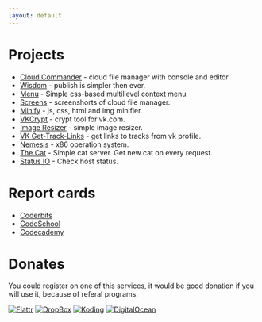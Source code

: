 ```yaml
---
layout: default
---
```


Projects
=====================

- [Cloud Commander](http://cloudcmd.io "Cloud Commander") - cloud file manager with console and editor.
- [Wisdom](https://github.com/coderaiser/wisdom "Wisdom") - publish is simpler then ever.
- [Menu](http://coderaiser.github.io/menu "Menu") - Simple css-based multillevel context menu
- [Screens](http://screen.cloudcmd.io "Screens of file manager") - screenshorts of cloud file manager.
- [Minify](http://coderaiser.github.io/minify "Minify") - js, css, html and img minifier.
- [VKCrypt](http://coderaiser.github.io/vkcrypt "VKCrypt") - crypt tool for vk.com.
- [Image Resizer](http://coderaiser.github.io/image-resizer/) - simple image resizer.
- [VK Get-Track-Links](http://jsfiddle.net/coderaiser/jdUSY/embedded/result/) - get links to tracks from vk profile.
- [Nemesis](http://coderaiser.github.io/nemesis "Nemesis") - x86 operation system.
- [The Cat](http://coderaiser.github.io/thecat "The Cat") - Simple cat server. Get new cat on every request.
- [Status IO](http://coderaiser.github.io/status-io "Status IO") - Check host status.

Report cards
=====================

- [Coderbits](https://coderbits.com/coderaiser)
- [CodeSchool](https://codeschool.com/users/coderaiser)
- [Codecademy](http://codecademy.com/en/coderaiser)

Donates
=====================
You could register on one of this services, it would be good donation 
if you will use it, because of referal programs.

[![Flattr][FlattrIMG]][FlattrURL]
[![DropBox][DropBoxIMG]][DropBoxURL]
[![Koding][KodingIMG]][KodingURL]
[![DigitalOcean][DigitalOceanIMG]][DigitalOceanURL]

[FlattrIMG]:                https://api.flattr.com/button/flattr-badge-large.png
[DropBoxIMG]:               https://cf.dropboxstatic.com/static/images/favicon-vflk5FiAC.ico
[KodingIMG]:                https://koding.com/a/images/favicon.ico
[DigitalOceanIMG]:          https://www.filepicker.io/api/file/cIYC9tyqTGCgV2iqAx05/convert?w=32&h=32

[FlattrURL]:                https://flattr.com/submit/auto?user_id=coderaiser&url=github.com/coderaiser/coderaiser.github.io&title=coderaiser.github.io&language=&tags=github&category=everything "Flattr"
[DropBoxURL]:               https://db.tt/z282RbT1xU "DropBox"
[KodingURL]:                https://koding.com/R/cloudcmd "Koding"
[DigitalOceanURL]:          https://m.do.co/c/331c4947c5df "Digital Ocean"
